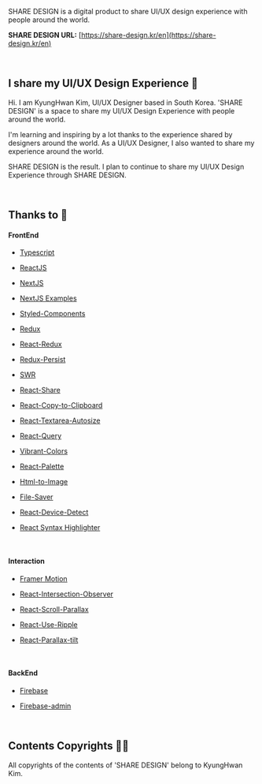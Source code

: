 SHARE DESIGN is a digital product to share UI/UX design experience with people around the world.

**SHARE DESIGN URL:**
[https://share-design.kr/en](https://share-design.kr/en)

<br/>

## I share my UI/UX Design Experience 🙌

Hi. I am KyungHwan Kim, UI/UX Designer based in South Korea. 'SHARE DESIGN' is a space to share my UI/UX Design Experience with people around the world.

I'm learning and inspiring by a lot thanks to the experience shared by designers around the world. As a UI/UX Designer, I also wanted to share my experience around the world.

SHARE DESIGN is the result. I plan to continue to share my UI/UX Design Experience through SHARE DESIGN.

<br/>

## Thanks to 🙏

#### FrontEnd

- [Typescript](https://www.typescriptlang.org/)

- [ReactJS](https://reactjs.org/)

- [NextJS](https://nextjs.org/)

- [NextJS Examples](https://github.com/vercel/next.js/tree/canary/examples)

- [Styled-Components](https://github.com/styled-components/styled-components)

- [Redux](https://github.com/reduxjs/redux)

- [React-Redux](https://github.com/reduxjs/react-redux)

- [Redux-Persist](https://github.com/rt2zz/redux-persist)

- [SWR](https://github.com/vercel/swr)

- [React-Share](https://github.com/nygardk/react-share)

- [React-Copy-to-Clipboard](https://github.com/nkbt/react-copy-to-clipboard)

- [React-Textarea-Autosize](https://github.com/Andarist/react-textarea-autosize)

- [React-Query](https://github.com/tannerlinsley/react-query)

- [Vibrant-Colors](https://github.com/Vibrant-Colors/node-vibrant)

- [React-Palette](https://github.com/leonardokl/react-palette#readme)

- [Html-to-Image](https://github.com/bubkoo/html-to-image#readme)

- [File-Saver](https://www.npmjs.com/package/file-saver)

- [React-Device-Detect](https://github.com/duskload/react-device-detect#readme)

- [React Syntax Highlighter](https://github.com/react-syntax-highlighter/react-syntax-highlighter)

<br/>

#### Interaction

- [Framer Motion](https://github.com/framer/motion)

- [React-Intersection-Observer](https://github.com/thebuilder/react-intersection-observer)

- [React-Scroll-Parallax](https://github.com/jscottsmith/react-scroll-parallax)

- [React-Use-Ripple](https://www.npmjs.com/package/react-use-ripple)

- [React-Parallax-tilt](https://github.com/mkosir/react-parallax-tilt)

<br/>

#### BackEnd

- [Firebase](https://github.com/firebase/firebase-js-sdk)

- [Firebase-admin](https://github.com/firebase/firebase-admin-node)

<br/>

## Contents Copyrights 👨‍⚖️

All copyrights of the contents of 'SHARE DESIGN' belong to KyungHwan Kim.

